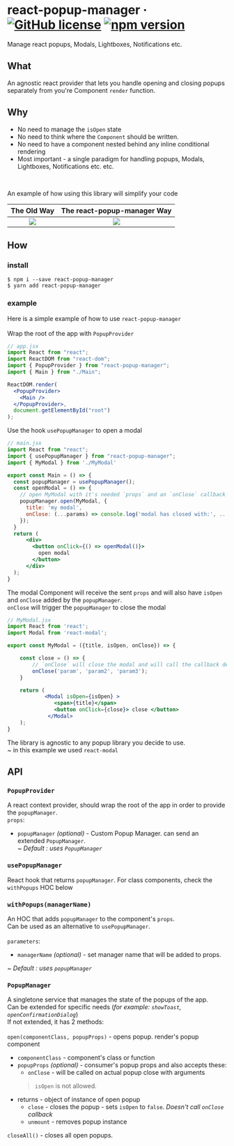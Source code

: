 # react-popup-manager &middot; [![GitHub license](https://img.shields.io/badge/license-MIT-blue.svg)](https://github.com/wix-incubator/react-popup-manager/blob/master/LICENSE) [![npm version](https://img.shields.io/npm/v/react-popup-manager.svg?style=flat)](https://www.npmjs.com/package/react-popup-manager)

Manage react popups, Modals, Lightboxes, Notifications etc.

## What
An agnostic react provider that lets you handle opening and closing popups separately from you're Component `render` function.

## Why
* No need to manage the `isOpen` state
* No need to think where the `Component` should be written.
* No need to have a component nested behind any inline conditional rendering
* Most important -  a single paradigm for handling popups, Modals, Lightboxes, Notifications etc. etc.
<br>

An example of how using this library will simplify your code

The Old Way                     |  The react-popup-manager Way
:-------------------------:|:-------------------------:
![](https://user-images.githubusercontent.com/11004313/152688557-044d96d5-5474-464c-9315-edfc36d5a572.png) | ![](https://user-images.githubusercontent.com/11004313/152688627-be0391a9-dd7b-4767-96d0-77f73c5b9216.png)



## How

### install

```
$ npm i --save react-popup-manager
$ yarn add react-popup-manager
```

### example
Here is a simple example of how to use `react-popup-manager`
<br><br>
Wrap the root of the app with `PopupProvider`

```jsx
// app.jsx
import React from "react";
import ReactDOM from "react-dom";
import { PopupProvider } from "react-popup-manager";
import { Main } from "./Main";

ReactDOM.render(
  <PopupProvider>
    <Main />
  </PopupProvider>,
  document.getElementById("root")
);
```

Use the hook `usePopupManager` to open a modal

```jsx
// main.jsx
import React from "react";
import { usePopupManager } from "react-popup-manager";
import { MyModal } from './MyModal'

export const Main = () => {
  const popupManager = usePopupManager();
  const openModal = () => {
    // open MyModal with it's needed `props` and an `onClose` callback function
    popupManager.open(MyModal, {
      title: 'my modal',
      onClose: (...params) => console.log('modal has closed with:', ...params), // modal has closed with: param param2 param3
    }); 
  }
  return (
      <div>
        <button onClick={() => openModal()}>
          open modal
        </button>
      </div>
  );
}
```

The modal Component will receive the sent `props` and will also have `isOpen` and `onClose` added by the `popupManager`.<br>
`onClose` will trigger the `popupManager` to close the modal

```jsx
// MyModal.jsx
import React from 'react';
import Modal from 'react-modal';

export const MyModal = ({title, isOpen, onClose}) => {

    const close = () => {
        // `onClose` will close the modal and will call the callback defined in main.jsx
        onClose('param', 'param2', 'param3');
    }

    return (
            <Modal isOpen={isOpen} >
               <span>{title}</span>
               <button onClick={close}> close </button>
             </Modal>
    );
}
```

The library is agnostic to any popup library you decide to use.
<br>
~ in this example we used `react-modal`

## API

### `PopupProvider`
A react context provider, should wrap the root of the app in order to provide the `popupManager`. <br>
`props`:
* `popupManager` <i>(optional)</i> - Custom Popup Manager. can send an extended `PopupManager`. <br>
 <i>~ Default : uses `PopupManager`</i>

### `usePopupManager`
React hook that returns `popupManager`.
For class components, check the `withPopups` HOC below

### `withPopups(managerName)`
An HOC that adds `popupManager` to the component's `props`.<br>
Can be used as an alternative to `usePopupManager`.
<br><br>
`parameters`:
* `managerName` <i>(optional)</i> - set manager name that will be added to props.

<i>~ Default : uses `popupManager`</i>

### `PopupManager`
A singletone service that manages the state of the popups of the app.<br>
Can be extended for specific needs (<i>for example: `showToast`, `openConfirmationDialog`</i>)<br>
If not extended, it has 2 methods:
<br><br>
`open(componentClass, popupProps)` - opens popup. render's popup component
* `componentClass` - component's class or function
* `popupProps` <i>(optional)</i> - consumer's popup props and also accepts these:
    * `onClose` - will be called on actual popup close with arguments
     > `isOpen` is not allowed.
* returns - object of instance of open popup
    * `close` - closes the popup - sets `isOpen` to `false`. <i>Doesn't call `onClose` callback</i>
    * `unmount` - removes popup instance

`closeAll()` - closes all open popups.
